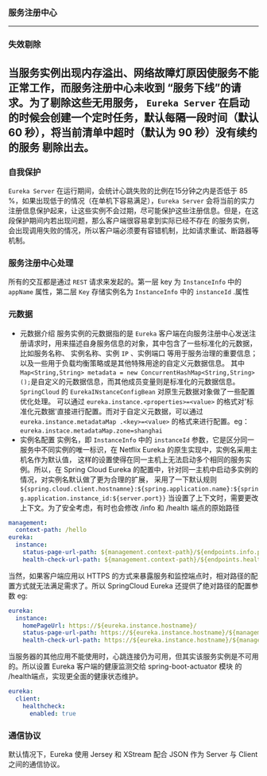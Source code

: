 ### 服务注册中心
---
### 失效剔除
当服务实例出现内存溢出、网络故障灯原因使服务不能正常工作，而服务注册中心未收到 “服务下线”的请求。为了剔除这些无用服务，
`Eureka Server` 在启动的时候会创建一个定时任务，默认每隔一段时间（默认 60 秒），将当前清单中超时（默认为 90 秒）没有续约的服务
剔除出去。
---
### 自我保护
`Eureka Server` 在运行期间，会统计心跳失败的比例在15分钟之内是否低于 85 %，如果出现低于的情况（在单机下容易满足），`Eureka Server` 
会将当前的实力注册信息保护起来，让这些实例不会过期，尽可能保护这些注册信息。但是，在这段保护期间内若出现问题，那么客户端很容易拿到实际已经不存在
的服务实例，会出现调用失败的情况，所以客户端必须要有容错机制，比如请求重试、断路器等机制。

### 服务注册中心处理
所有的交互都是通过 `REST` 请求来发起的。第一层 key 为 `InstanceInfo` 中的 `appName` 属性，第二层 `Key` 存储实例名为 `InstanceInfo` 中的 `instanceId`
.属性

### 元数据
+ 元数据介绍
服务实例的元数据指的是 `Eureka` 客户端在向服务注册中心发送注册请求时，用来描述自身服务信息的对象，其中包含了一些标准化的元数据，比如服务名称、
实例名称、实例 `IP` 、实例端口 等用于服务治理的重要信息；以及一些用于负载均衡策略或是其他特殊用途的自定义元数据信息。
其中 `Map<String,String> metadata = new ConcurrentHashMap<String,String>();`是自定义的元数据信息，而其他成员变量则是标准化的元数据信息。
`SpringCloud` 的 `EurekaINstanceConfigBean` 对原生元数据对象做了一些配置优化处理。
可以通过 `eureka.instance.<properties>=<value>` 的格式对'标准化元数据'直接进行配置。而对于自定义元数据，可以通过 `eureka.instance.metadataMap
.<key>=<value>` 的格式来进行配置。eg：
`eureka.instace.metadataMap.zone=shanghai`
+ 实例名配置
实例名，即 `InstanceInfo` 中的 `instanceId` 参数，它是区分同一服务中不同实例的唯一标识，在 Netflix Eureka 的原生实现中，实例名采用主机名作为默认值，
这样的设置使得在同一主机上无法启动多个相同的服务实例。所以，在 Spring Cloud Eureka 的配置中，针对同一主机中启动多实例的情况，对实例名默认做了更为合理的扩展，
采用了一下默认规则
`${spring.cloud.client.hostnamne}:${spring.application.name}:${spring.application.instance_id:${server.port}}`
当设置了上下文时，需要更改上下文。为了安全考虑，有时也会修改 /info 和 /health 端点的原始路径
```yaml
management:
  context-path: /hello
eureka:
  instance:
    status-page-url-path: ${management.context-path}/${endpoints.info.path}
    health-check-url-path: ${management.context-path}/${endpoints.health.path}
```
当然，如果客户端应用以 HTTPS 的方式来暴露服务和监控端点时，相对路径的配置方式就无法满足需求了。所以 SpringCloud Eureka 还提供了绝对路径的配置参数
eg:
```yaml
eureka:
  instance:
    homePageUrl: https://${eureka.instance.hostname}/
    status-page-url-path: https://${eureka.instance.hostname}/${management.context-path}/${endpoints.info.path}
    health-check-url-path: https://${eureka.instance.hostname}/${management.context-path}/${endpoints.health.path}
```
当服务器的其他应用不能使用时，心跳连接仍为可用，但其实该服务实例是不可用的。所以设置 Eureka 客户端的健康监测交给 spring-boot-actuator 模块
的 /health端点，实现更全面的健康状态维护。
```yaml
eureka:
  client:
    healthcheck:
      enabled: true
```

### 通信协议
默认情况下，Eureka 使用 Jersey 和 XStream 配合 JSON 作为 Server 与 Client 之间的通信协议。